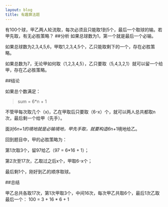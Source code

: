 ```yaml
---
layout: blog
title: 有趣算法题
---
```


有100个球，甲乙两人轮流取，每次必须且只能取1到5个，最后一个取球的输。若甲先取，有无必胜策略？
##分析
如果总球数为1，第一个就是最后一个必输。

如果总球数为2,3,4,5,6，甲取1,2,3,4,5个，乙只能取剩下的一个，存在必胜策略。

如果总数为7，无论甲如何取（1,2,3,4,5），乙只要取（5,4,3,2,1）就可以留一个给甲，存在乙必胜策略。

##结论

如果总个数满足：

> sum = 6*n + 1

不管甲每次取几个（x)，乙在甲取后只要取（6-x）个，就可以两人总共都取n次，最后剩一个给甲（先手）。

面对6*n+1的境地就是必输境地，甲先手取，就要构造6*n+1境地给乙。

回到题目中，甲的必胜策略为：

第1次取3个，留97给乙（97 = 6*16 + 1）；

第2次至17次，乙取过之后x个，甲取6-x个；

最后剩1个，刚好到乙的顺序取球。

##总结

甲乙总共各取17次，第1次甲取3个，中间16次，每次甲乙共取6个，最后1次乙取最后一个：
100 = 3 + 16 * 6 + 1


